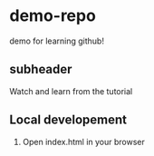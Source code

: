 # demo-repo
demo for learning github!

## subheader 

Watch and learn from the tutorial 

## Local developement 

1. Open index.html in your browser